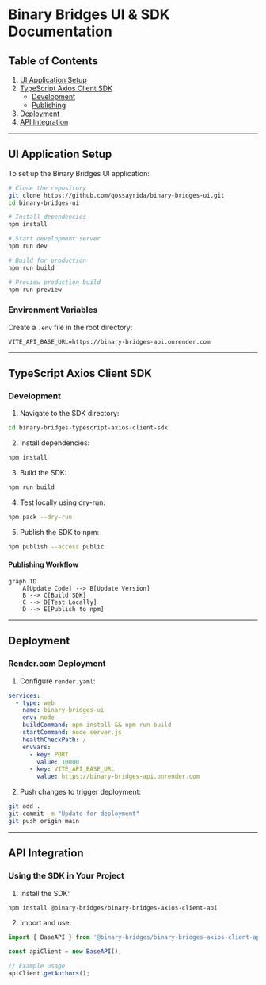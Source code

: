 # Binary Bridges UI & SDK Documentation

## Table of Contents
1. [UI Application Setup](#ui-application-setup)
2. [TypeScript Axios Client SDK](#typescript-axios-client-sdk)
    - [Development](#development)
    - [Publishing](#publishing)
3. [Deployment](#deployment)
4. [API Integration](#api-integration)

---

## UI Application Setup

To set up the Binary Bridges UI application:

```bash
# Clone the repository
git clone https://github.com/qossayrida/binary-bridges-ui.git
cd binary-bridges-ui

# Install dependencies
npm install

# Start development server
npm run dev

# Build for production
npm run build

# Preview production build
npm run preview
```

### Environment Variables
Create a `.env` file in the root directory:
```env
VITE_API_BASE_URL=https://binary-bridges-api.onrender.com
```

---

## TypeScript Axios Client SDK

### Development

1. Navigate to the SDK directory:
```bash
cd binary-bridges-typescript-axios-client-sdk
```

2. Install dependencies:
```bash
npm install
```

3. Build the SDK:
```bash
npm run build
```

4. Test locally using dry-run:
```bash
npm pack --dry-run
```

5. Publish the SDK to npm:
```bash
npm publish --access public
```

#### Publishing Workflow
```mermaid
graph TD
    A[Update Code] --> B[Update Version]
    B --> C[Build SDK]
    C --> D[Test Locally]
    D --> E[Publish to npm]
```

---

## Deployment

### Render.com Deployment

1. Configure `render.yaml`:
```yaml
services:
  - type: web
    name: binary-bridges-ui
    env: node
    buildCommand: npm install && npm run build
    startCommand: node server.js
    healthCheckPath: /
    envVars:
      - key: PORT
        value: 10000
      - key: VITE_API_BASE_URL
        value: https://binary-bridges-api.onrender.com
```

2. Push changes to trigger deployment:
```bash
git add .
git commit -m "Update for deployment"
git push origin main
```

---

## API Integration

### Using the SDK in Your Project

1. Install the SDK:
```bash
npm install @binary-bridges/binary-bridges-axios-client-api
```

2. Import and use:
```typescript
import { BaseAPI } from '@binary-bridges/binary-bridges-axios-client-api';

const apiClient = new BaseAPI();

// Example usage
apiClient.getAuthors();
```

